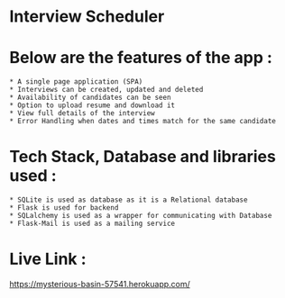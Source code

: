 # Interview Scheduler


 # Below are the features of the app :

    * A single page application (SPA)
    * Interviews can be created, updated and deleted 
    * Availability of candidates can be seen
    * Option to upload resume and download it
    * View full details of the interview 
    * Error Handling when dates and times match for the same candidate

# Tech Stack, Database and libraries used :

    * SQLite is used as database as it is a Relational database
    * Flask is used for backend
    * SQLalchemy is used as a wrapper for communicating with Database
    * Flask-Mail is used as a mailing service

# Live Link :

https://mysterious-basin-57541.herokuapp.com/
